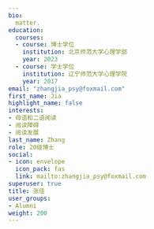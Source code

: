 ```yaml
---
bio: 
  matter.
education:
  courses:
  - course: 博士学位
    institution: 北京师范大学心理学部
    year: 2023
  - course: 学士学位
    institution: 辽宁师范大学心理学院
    year: 2017
email: "zhangjia_psy@foxmail.com"
first_name: Jia
highlight_name: false
interests:
- 母语和二语阅读
- 阅读障碍
- 阅读发展
last_name: Zhang
role: 20级博士
social:
- icon: envelope
  icon_pack: fas
  link: mailto:zhangjia_psy@foxmail.com
superuser: true
title: 张佳
user_groups:
- Alumni
weight: 200
---
```

